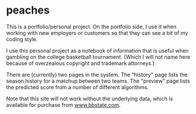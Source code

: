 # peaches

This is a portfolio/personal project.  On the portfolio side, I use it
when working with new employers or customers so that they can see a bit of
my coding style.

I use this personal project as a notebook of information that is useful when
gambling on the college basketball tournament.  (Which I will not name here
because of overzealous copyright and trademark attorneys.)

There are (currently) two pages in the system.  The "history" page lists
the season history for a matchup between two teams.  The "preview" page lists
the predicted score from a number of different algorithms.

Note that this site will not work without the underlying data, which is
available for purchase from www.bbstate.com.
